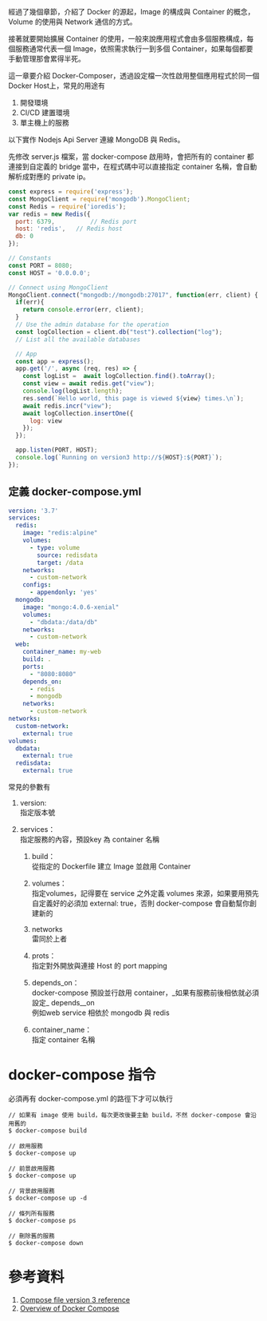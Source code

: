 經過了幾個章節，介紹了 Docker 的源起，Image 的構成與 Container 的概念，Volume 的使用與 Network 通信的方式。

接著就要開始擴展 Container 的使用，一般來說應用程式會由多個服務構成，每個服務通常代表一個 Image，依照需求執行一到多個 Container，如果每個都要手動管理那會累得半死。

這一章要介紹 Docker-Composer，透過設定檔一次性啟用整個應用程式於同一個 Docker Host上，常見的用途有

1. 開發環境
2. CI/CD 建置環境
3. 單主機上的服務

以下實作 Nodejs Api Server 連線 MongoDB 與 Redis。

先修改 server.js 檔案，當 docker-compose 啟用時，會把所有的 container 都連接到自定義的 bridge 當中，在程式碼中可以直接指定 container 名稱，會自動解析成對應的 private ip。

```js
const express = require('express');
const MongoClient = require('mongodb').MongoClient;
const Redis = require('ioredis');
var redis = new Redis({
  port: 6379,          // Redis port
  host: 'redis',   // Redis host
  db: 0
});

// Constants
const PORT = 8080;
const HOST = '0.0.0.0';

// Connect using MongoClient
MongoClient.connect("mongodb://mongodb:27017", function(err, client) {
  if(err){
    return console.error(err, client);
  }
  // Use the admin database for the operation
  const logCollection = client.db("test").collection("log");
  // List all the available databases

  // App
  const app = express();
  app.get('/', async (req, res) => {
    const logList =  await logCollection.find().toArray();
    const view = await redis.get("view");
    console.log(logList.length);
    res.send(`Hello world, this page is viewed ${view} times.\n`);
    await redis.incr("view");
    await logCollection.insertOne({
      log: view
    });
  });

  app.listen(PORT, HOST);
  console.log(`Running on version3 http://${HOST}:${PORT}`);
});
```

## 定義 docker-compose.yml

```yml
version: '3.7'
services:
  redis:
    image: "redis:alpine"
    volumes:
      - type: volume
        source: redisdata
        target: /data
    networks: 
      - custom-network
    configs:
      - appendonly: 'yes'
  mongodb:
    image: "mongo:4.0.6-xenial"
    volumes:
      - "dbdata:/data/db"
    networks: 
      - custom-network
  web:
    container_name: my-web
    build: .
    ports:
      - "8080:8080"
    depends_on:
      - redis
      - mongodb
    networks: 
      - custom-network
networks: 
  custom-network:
    external: true
volumes:
  dbdata: 
    external: true
  redisdata:
    external: true
```

常見的參數有

1. version:  
   指定版本號

2. services：  
   指定服務的內容，預設key 為 container 名稱

   1. build：  
      從指定的 Dockerfile 建立 Image 並啟用 Container

   2. volumes：  
      指定volumes，記得要在 service 之外定義 volumes 來源，如果要用預先自定義好的必須加 external: true，否則 docker-compose 會自動幫你創建新的

   3. networks  
      雷同於上者

   4. prots：  
      指定對外開放與連接 Host 的 port mapping

   5. depends_on：  
      docker-compose 預設並行啟用 container，_如果有服務前後相依就必須設定\_ depends\_\_on  
      例如web service 相依於 mongodb 與 redis

   6. container\_name：  
      指定 container 名稱

# docker-compose 指令

必須再有 docker-compose.yml 的路徑下才可以執行

```
// 如果有 image 使用 build，每次更改後要主動 build，不然 docker-compose 會沿用舊的
$ docker-compose build

// 啟用服務
$ docker-compose up

// 前景啟用服務
$ docker-compose up

// 背景啟用服務
$ docker-compose up -d

// 條列所有服務
$ docker-compose ps

// 刪除舊的服務
$ docker-compose down
```

# 參考資料

1. [Compose file version 3 reference](https://docs.docker.com/compose/compose-file/)
2. [Overview of Docker Compose](https://docs.docker.com/compose/overview/)



